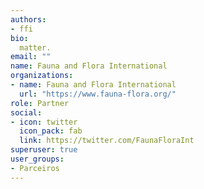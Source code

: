```yaml
---
authors:
- ffi
bio: 
  matter.
email: ""
name: Fauna and Flora International
organizations:
- name: Fauna and Flora International
  url: "https://www.fauna-flora.org/"
role: Partner
social:
- icon: twitter
  icon_pack: fab
  link: https://twitter.com/FaunaFloraInt
superuser: true
user_groups:
- Parceiros
---
```


